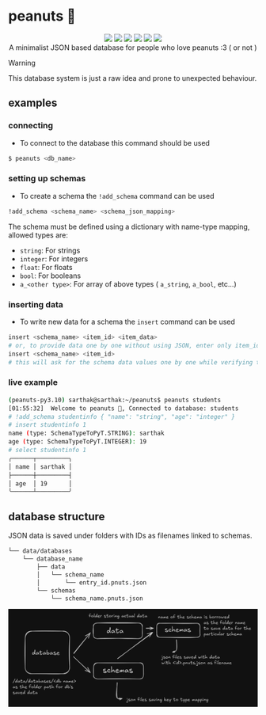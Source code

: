 # peanuts 🥜

<p align="center">
<img src="https://img.shields.io/github/license/externref/peanuts?style=flat-square">
<img src="https://img.shields.io/badge/code%20style-ruff-000000.svg?style=flat-square">
<img src="https://img.shields.io/badge/%20type_checker-pyright-%231674b1?style=flat-square">
<img src="https://img.shields.io/github/stars/externref/peanuts?style=flat-square">
<img src="https://img.shields.io/github/last-commit/externref/peanuts?style=flat-square">
<img src="https://img.shields.io/pypi/pyversions/peanuts?style=flat-square"><br>
A minimalist JSON based database for people who love peanuts :3 ( or not )
</p>



> [!WARNING]  
> This database system is just a raw idea and prone to unexpected behaviour. 

## examples 

### connecting

* To connect to the database this command should be used 
```sh
$ peanuts <db_name>
```

### setting up schemas

* To create a schema the `!add_schema` command can be used 
```sh
!add_schema <schema_name> <schema_json_mapping>
```
The schema must be defined using a dictionary with name-type mapping, allowed types are:
* `string`: For strings
* `integer`: For integers
* `float`: For floats
* `bool`: For booleans
* `a_<other type>`: For array of above types ( `a_string`, `a_bool`, etc...)

### inserting data

* To write new data for a schema the `insert` command can be used
```sh
insert <schema_name> <item_id> <item_data>
# or, to provide data one by one without using JSON, enter only item_id
insert <schema_name> <item_id> 
# this will ask for the schema data values one by one while verifying types.
```

### live example

```sh
(peanuts-py3.10) sarthak@sarthak:~/peanuts$ peanuts students
[01:55:32]  Welcome to peanuts 🥜, Connected to database: students
# !add_schema studentinfo { "name": "string", "age": "integer" }
# insert studentinfo 1
name (type: SchemaTypeToPyT.STRING): sarthak
age (type: SchemaTypeToPyT.INTEGER): 19
# select studentinfo 1
╭──────┬─────────╮
│ name │ sarthak │
├──────┼─────────┤
│ age  │ 19      │
╰──────┴─────────╯
```

## database structure

JSON data is saved under folders with IDs as filenames linked to schemas.

```
└── data/databases
    └── database_name
        ├── data
        │   └── schema_name
        │       └── entry_id.pnuts.json
        └── schemas
            └── schema_name.pnuts.json
```
![](./docs/assets/structure.png)


